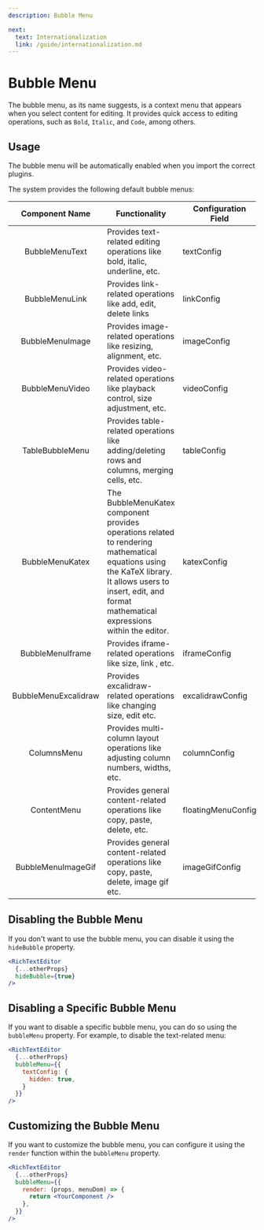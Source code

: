 ```yaml
---
description: Bubble Menu

next:
  text: Internationalization
  link: /guide/internationalization.md
---
```


# Bubble Menu

The bubble menu, as its name suggests, is a context menu that appears when you select content for editing. It provides quick access to editing operations, such as `Bold`, `Italic`, and `Code`, among others.

## Usage

The bubble menu will be automatically enabled when you import the correct plugins.

The system provides the following default bubble menus:

| Component Name  | Functionality                                                                                | Configuration Field |
|:---------------:|----------------------------------------------------------------------------------------------|---------------------|
| BubbleMenuText  | Provides text-related editing operations like bold, italic, underline, etc.                  | textConfig          |
| BubbleMenuLink  | Provides link-related operations like add, edit, delete links                                | linkConfig          |
| BubbleMenuImage | Provides image-related operations like resizing, alignment, etc.                             | imageConfig         |
| BubbleMenuVideo | Provides video-related operations like playback control, size adjustment, etc.               | videoConfig         |
| TableBubbleMenu | Provides table-related operations like adding/deleting rows and columns, merging cells, etc. | tableConfig         |
| BubbleMenuKatex | The BubbleMenuKatex component provides operations related to rendering mathematical equations using the KaTeX library. It allows users to insert, edit, and format mathematical expressions within the editor. | katexConfig         |
|   BubbleMenuIframe     | Provides iframe-related  operations like size, link , etc.  | iframeConfig          |
|   BubbleMenuExcalidraw     | Provides excalidraw-related operations like changing size, edit etc.   | excalidrawConfig          |
|   ColumnsMenu   | Provides multi-column layout operations like adjusting column numbers, widths, etc.          | columnConfig        |
|   ContentMenu   | Provides general content-related operations like copy, paste, delete, etc.                   | floatingMenuConfig  |
|   BubbleMenuImageGif   | Provides general content-related operations like copy, paste, delete, image gif etc.                   | imageGifConfig  |

## Disabling the Bubble Menu

If you don't want to use the bubble menu, you can disable it using the `hideBubble` property.

```jsx
<RichTextEditor
  {...otherProps}
  hideBubble={true}
/>
```

## Disabling a Specific Bubble Menu

If you want to disable a specific bubble menu, you can do so using the `bubbleMenu` property. For example, to disable the text-related menu:

```jsx
<RichTextEditor
  {...otherProps}
  bubbleMenu={{
    textConfig: {
      hidden: true,
    }
  }}
/>
```

## Customizing the Bubble Menu

If you want to customize the bubble menu, you can configure it using the `render` function within the `bubbleMenu` property.

```jsx
<RichTextEditor
  {...otherProps}
  bubbleMenu={{
    render: (props, menuDom) => {
      return <YourComponent />
    },
  }}
/>
```
